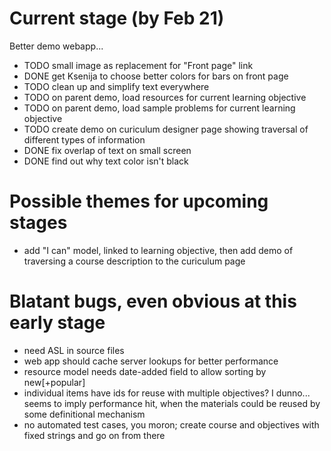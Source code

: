 Current stage (by Feb 21)
=========================

Better demo webapp...

* TODO small image as replacement for "Front page" link
* DONE get Ksenija to choose better colors for bars on front page
* TODO clean up and simplify text everywhere
* TODO on parent demo, load resources for current learning objective
* TODO on parent demo, load sample problems for current learning objective
* TODO create demo on curiculum designer page showing traversal of different types of information
* DONE fix overlap of text on small screen
* DONE find out why text color isn't black

Possible themes for upcoming stages
===================================

* add "I can" model, linked to learning objective, then add demo of traversing a course description to the curiculum page


Blatant bugs, even obvious at this early stage
==============================================

* need ASL in source files
* web app should cache server lookups for better performance
* resource model needs date-added field to allow sorting by new[+popular]
* individual items have ids for reuse with multiple objectives?  I dunno...  seems to imply performance hit, when the materials could be reused by some definitional mechanism
* no automated test cases, you moron; create course and objectives with fixed strings and go on from there
